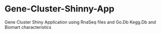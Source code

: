 # Gene-Cluster-Shinny-App
Gene Cluster Shiny Application using RnaSeq files and Go.Db Kegg.Db and Biomart characteristics
